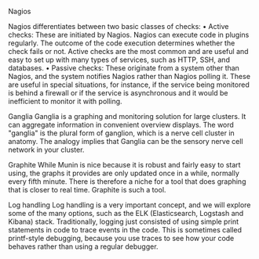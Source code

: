 


Nagios 

Nagios differentiates between two basic classes of checks: 
• Active checks: These are initiated by Nagios. Nagios can execute code in plugins regularly. The outcome of the code execution determines whether the check fails or not. Active checks are the most common and are useful and easy to set up with many types of services, such as HTTP, SSH, and databases. 
• Passive checks: These originate from a system other than Nagios, and the system notifies Nagios rather than Nagios polling it. These are useful in special situations, for instance, if the service being monitored is behind a firewall or if the service is asynchronous and it would be inefficient to monitor it with polling.


Ganglia
Ganglia is a graphing and monitoring solution for large clusters. It can aggregate information in convenient overview displays. The word "ganglia" is the plural form of ganglion, which is a nerve cell cluster in anatomy. The analogy implies that Ganglia can be the sensory nerve cell network  in your cluster. 


Graphite
While Munin is nice because it is robust and fairly easy to start using, the graphs it provides are only updated once in a while, normally every fifth minute. There is therefore a niche for a tool that does graphing that is closer to real time. Graphite is such a tool. 


Log handling Log handling is a very important concept, and we will explore some of the many options, such as the ELK (Elasticsearch, Logstash and Kibana) stack. Traditionally, logging just consisted of using simple print statements in code to trace events in the code. This is sometimes called printf-style debugging, because you use traces to see how your code behaves rather than using a regular debugger. 
